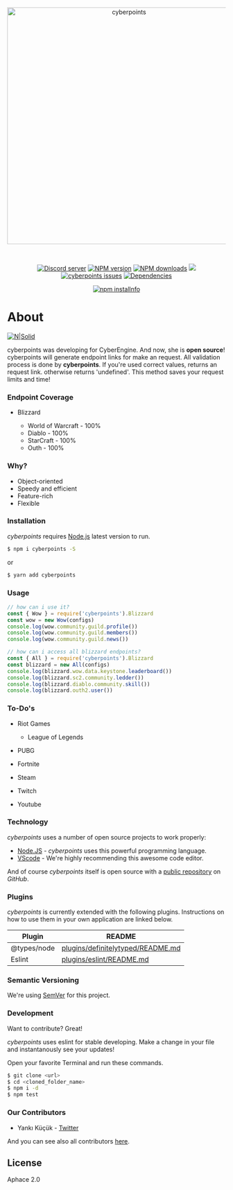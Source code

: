 <div align="center">
  <br />
  <p>
    <a href="https://discord.gg/fGPcybt"><img src="https://image.ibb.co/mDgm3U/cpoints.png" width="546" alt="cyberpoints" /></a>
  </p>
  <br />
  <p>
    <a href="https://discord.gg/fGPcybt"><img src="https://discordapp.com/api/guilds/483516135485210624/embed.png" alt="Discord server" /></a>
    <a href="https://www.npmjs.com/package/cyberpoints"><img src="https://img.shields.io/npm/v/cyberpoints.svg?maxAge=3600" alt="NPM version" /></a>
    <a href="https://www.npmjs.com/package/cyberpoints"><img src="https://img.shields.io/npm/dt/cyberpoints.svg?maxAge=3600" alt="NPM downloads" /></a>
    <a href="https://www.codacy.com/project/kendinikertenkelebek/cyberpoints/dashboard?utm_source=github.com&amp;utm_medium=referral&amp;utm_content=kendinikertenkelebek/cyberpoints&amp;utm_campaign=Badge_Grade_Dashboard"><img src="https://api.codacy.com/project/badge/Grade/94d13281601744a38cd43fb2b90a055e"/></a>
    <a href="https://github.com/kendinikertenkelebek/cyberpoints/issues"><img src="https://img.shields.io/github/issues/kendinikertenkelebek/cyberpoints.svg" alt="cyberpoints issues"></a>
    <a href="https://david-dm.org/kendinikertenkelebek/cyberpoints"><img src="https://david-dm.org/kendinikertenkelebek/cyberpoints/status.svg?maxAge=3600" alt="Dependencies" /></a>
  </p>
  <p>
    <a href="https://nodei.co/npm/cyberpoints/"><img src="https://nodei.co/npm/cyberpoints.png?downloads=true&downloadRank=true&stars=true" alt="npm installnfo" /></a>
  </p>
</div>

# About

[![N|Solid](https://cldup.com/dTxpPi9lDf.thumb.png)](https://nodesource.com/products/nsolid)

cyberpoints was developing for CyberEngine. And now, she is **open source**! cyberpoints will generate endpoint links for make an request. All validation process is done by **cyberpoints**.
If you're used correct values, returns an request link. otherwise returns 'undefined'. This method saves your request limits and time!

### Endpoint Coverage

- Blizzard

  - World of Warcraft - 100%
  - Diablo - 100%
  - StarCraft - 100%
  - Outh - 100%

### Why?

- Object-oriented
- Speedy and efficient
- Feature-rich
- Flexible

### Installation

_cyberpoints_ requires [Node.js](https://nodejs.org/dist/latest) latest version to run.

```sh
$ npm i cyberpoints -S
```

or

```sh
$ yarn add cyberpoints
```

### Usage

```js
// how can i use it?
const { Wow } = require('cyberpoints').Blizzard
const wow = new Wow(configs)
console.log(wow.community.guild.profile())
console.log(wow.community.guild.members())
console.log(wow.community.guild.news())

// how can i access all blizzard endpoints?
const { All } = require('cyberpoints').Blizzard
const blizzard = new All(configs)
console.log(blizzard.wow.data.keystone.leaderboard())
console.log(blizzard.sc2.community.ledder())
console.log(blizzard.diablo.community.skill())
console.log(blizzard.outh2.user())
```

### To-Do's

- Riot Games

  - League of Legends

- PUBG

- Fortnite

- Steam

- Twitch

- Youtube

### Technology

_cyberpoints_ uses a number of open source projects to work properly:

- [Node.JS] - _cyberpoints_ uses this powerful programming language.
- [VScode] - We're highly recommending this awesome code editor.

And of course _cyberpoints_ itself is open source with a [public repository][repository] on _GitHub_.

### Plugins

_cyberpoints_ is currently extended with the following plugins. Instructions on how to use them in your own application are linked below.

| Plugin      | README                                    |
| ----------- | ----------------------------------------- |
| @types/node | [plugins/definitelytyped/README.md][pldt] |
| Eslint      | [plugins/eslint/README.md][plge]          |

### Semantic Versioning

We're using [SemVer][semver] for this project.

### Development

Want to contribute? Great!

_cyberpoints_ uses eslint for stable developing.
Make a change in your file and instantanously see your updates!

Open your favorite Terminal and run these commands.

```sh
$ git clone <url>
$ cd <cloned_folder_name>
$ npm i -d
$ npm test
```

### Our Contributors

- Yankı Küçük - [Twitter][yk]

And you can see also all contributors [here][contributors].

[twitter]: https://developer.twitter.com/en/docs/basics/twitter-ids.html
[node.js]: http://nodejs.org
[vscode]: https://code.visualstudio.com/insiders/
[repository]: https://github.com/kendinikertenkelebek/cyberpoints
[pldt]: https://github.com/DefinitelyTyped/DefinitelyTyped/blob/master/README.md
[plge]: https://github.com/eslint/eslint/blob/master/README.md
[semver]: https://semver.org
[yk]: https://twitter.com/seviyorumstop
[contributors]: https://github.com/kendinikertenkelebek/cyberpoints/graphs/contributors

## License

Aphace 2.0
